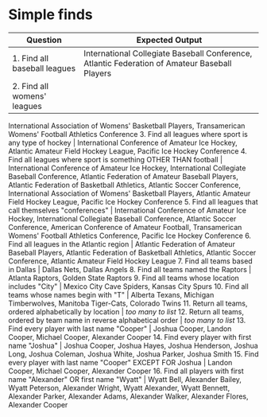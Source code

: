 # Simple finds

Question | Expected Output
--- | ---
1. Find all baseball leagues | International Collegiate Baseball Conference, Atlantic Federation of Amateur Baseball Players
2. Find all womens' leagues | 
International Association of Womens' Basketball Players, 
Transamerican Womens' Football Athletics Conference
3. Find all leagues where sport is any type of hockey | 
International Conference of Amateur Ice Hockey, 
Atlantic Amateur Field Hockey League, 
Pacific Ice Hockey Conference
4. Find all leagues where sport is something OTHER THAN football | International Conference of Amateur Ice Hockey, International Collegiate Baseball Conference, Atlantic Federation of Amateur Baseball Players, Atlantic Federation of Basketball Athletics, Atlantic Soccer Conference, International Association of Womens' Basketball Players, Atlantic Amateur Field Hockey League, Pacific Ice Hockey Conference
5. Find all leagues that call themselves "conferences" | International Conference of Amateur Ice Hockey, International Collegiate Baseball Conference, Atlantic Soccer Conference, American Conference of Amateur Football, Transamerican Womens' Football Athletics Conference, Pacific Ice Hockey Conference
6. Find all leagues in the Atlantic region | Atlantic Federation of Amateur Baseball Players, Atlantic Federation of Basketball Athletics, Atlantic Soccer Conference, Atlantic Amateur Field Hockey League
7. Find all teams based in Dallas | Dallas Nets, Dallas Angels
8. Find all teams named the Raptors | Atlanta Raptors, Golden State Raptors
9. Find all teams whose location includes "City" | Mexico City Cave Spiders, Kansas City Spurs
10. Find all teams whose names begin with "T" | Alberta Texans, Michigan Timberwolves, Manitoba Tiger-Cats, Colorado Twins
11. Return all teams, ordered alphabetically by location | *too many to list*
12. Return all teams, ordered by team name in reverse alphabetical order | *too many to list*
13. Find every player with last name "Cooper" | Joshua Cooper, Landon Cooper, Michael Cooper, Alexander Cooper
14. Find every player with first name "Joshua" | Joshua Cooper, Joshua Hayes, Joshua Henderson, Joshua Long, Joshua Coleman, Joshua White, Joshua Parker, Joshua Smith
15. Find every player with last name "Cooper" EXCEPT FOR Joshua | Landon Cooper, Michael Cooper, Alexander Cooper
16. Find all players with first name "Alexander" OR first name "Wyatt" | Wyatt Bell, Alexander Bailey, Wyatt Peterson, Alexander Wright, Wyatt Alexander, Wyatt Bennett, Alexander Parker, Alexander Adams, Alexander Walker, Alexander Flores, Alexander Cooper